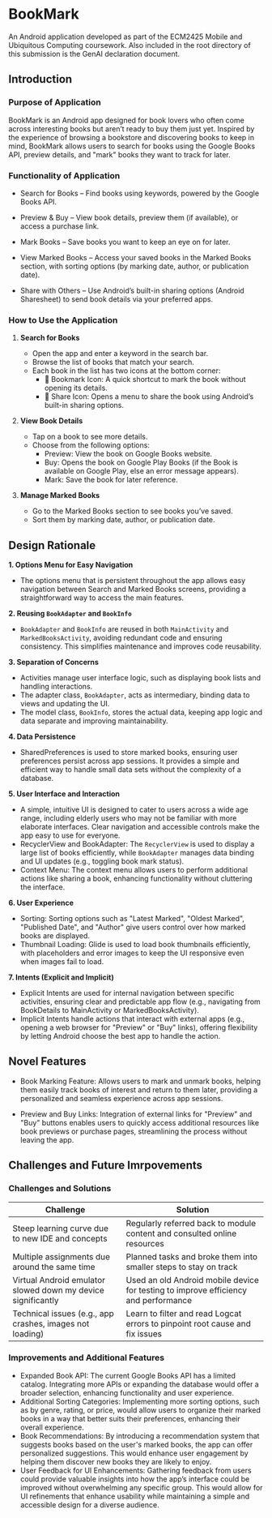 # BookMark
An Android application developed as part of the ECM2425 Mobile and Ubiquitous Computing coursework.
Also included in the root directory of this submission is the GenAI declaration document.

## Introduction
### Purpose of Application
BookMark is an Android app designed for book lovers who often come across interesting books but aren’t ready to buy them just yet. Inspired by the experience of browsing a bookstore and discovering books to keep in mind, BookMark allows users to search for books using the Google Books API, preview details, and "mark" books they want to track for later.

### Functionality of Application
* Search for Books – Find books using keywords, powered by the Google Books API.

* Preview & Buy – View book details, preview them (if available), or access a purchase link.

* Mark Books – Save books you want to keep an eye on for later.

* View Marked Books – Access your saved books in the Marked Books section, with sorting options (by marking date, author, or publication date).

* Share with Others – Use Android’s built-in sharing options (Android Sharesheet) to send book details via your preferred apps.

###  How to Use the Application
1. **Search for Books**  
   - Open the app and enter a keyword in the search bar.  
   - Browse the list of books that match your search.  
   - Each book in the list has two icons at the bottom corner:  
     - 🔖 Bookmark Icon: A quick shortcut to mark the book without opening its details.  
     - 🔗 Share Icon: Opens a menu to share the book using Android’s built-in sharing options.  

2. **View Book Details**  
   - Tap on a book to see more details.  
   - Choose from the following options:  
     - Preview: View the book on Google Books website.  
     - Buy: Opens the book on Google Play Books (if the Book is available on Google Play, else an error message appears).  
     - Mark: Save the book for later reference.  

3. **Manage Marked Books**  
   - Go to the Marked Books section to see books you’ve saved.  
   - Sort them by marking date, author, or publication date.  

## Design Rationale
**1. Options Menu for Easy Navigation**
- The options menu that is persistent throughout the app allows easy navigation between Search and Marked Books screens, providing a straightforward way to access the main features.

**2. Reusing `BookAdapter` and `BookInfo`**
- `BookAdapter` and `BookInfo` are reused in both `MainActivity` and `MarkedBooksActivity`, avoiding redundant code and ensuring consistency. This simplifies maintenance and improves code reusability.

 **3. Separation of Concerns**
- Activities manage user interface logic, such as displaying book lists and handling interactions.
- The adapter class, `BookAdapter`, acts as intermediary, binding data to views and updating the UI.
- The model class, `BookInfo`, stores the actual data, keeping app logic and data separate and improving maintainability.

 **4. Data Persistence**
- SharedPreferences is used to store marked books, ensuring user preferences persist across app sessions. It provides a simple and efficient way to handle small data sets without the complexity of a database.

 **5. User Interface and Interaction**
- A simple, intuitive UI is designed to cater to users across a wide age range, including elderly users who may not be familiar with more elaborate interfaces. Clear navigation and accessible controls make the app easy to use for everyone.
- RecyclerView and BookAdapter: The `RecyclerView` is used to display a large list of books efficiently, while `BookAdapter` manages data binding and UI updates (e.g., toggling book mark status).
- Context Menu: The context menu allows users to perform additional actions like sharing a book, enhancing functionality without cluttering the interface.

 **6. User Experience**
- Sorting: Sorting options such as "Latest Marked", "Oldest Marked", "Published Date", and "Author" give users control over how marked books are displayed.
- Thumbnail Loading: Glide is used to load book thumbnails efficiently, with placeholders and error images to keep the UI responsive even when images fail to load.

 **7. Intents (Explicit and Implicit)**
- Explicit Intents are used for internal navigation between specific activities, ensuring clear and predictable app flow (e.g., navigating from BookDetails to MainActivity or MarkedBooksActivity).
- Implicit Intents handle actions that interact with external apps (e.g., opening a web browser for "Preview" or "Buy" links), offering flexibility by letting Android choose the best app to handle the action.
  
## Novel Features
- Book Marking Feature: Allows users to mark and unmark books, helping them easily track books of interest and return to them later, providing a personalized and seamless experience across app sessions.

- Preview and Buy Links: Integration of external links for "Preview" and "Buy" buttons enables users to quickly access additional resources like book previews or purchase pages, streamlining the process without leaving the app.

## Challenges and Future Imrpovements
### Challenges and Solutions
| Challenge        | Solution                                                              |
|---------------|------------------------------------------------------------------------|
| Steep learning curve due to new IDE and concepts     | Regularly referred back to module content and consulted online resources                                                               |
| Multiple assignments due around the same time   | Planned tasks and broke them into smaller steps to stay on track                                                                |
| Virtual Android emulator slowed down my device significantly  | Used an old Android mobile device for testing to improve efficiency and performance              |
| Technical issues (e.g., app crashes, images not loading)   | Learn to filter and read Logcat errors to pinpoint root cause and fix issues                                                               |

### Improvements and Additional Features
- Expanded Book API: The current Google Books API has a limited catalog. Integrating more APIs or expanding the database would offer a broader selection, enhancing functionality and user experience.
- Additional Sorting Categories: Implementing more sorting options, such as by genre, rating, or price, would allow users to organize their marked books in a way that better suits their preferences, enhancing their overall experience.
- Book Recommendations: By introducing a recommendation system that suggests books based on the user's marked books, the app can offer personalized suggestions. This would enhance user engagement by helping them discover new books they are likely to enjoy.
- User Feedback for UI Enhancements: Gathering feedback from users could provide valuable insights into how the app’s interface could be improved without overwhelming any specific group. This would allow for UI refinements that enhance usability while maintaining a simple and accessible design for a diverse audience.
